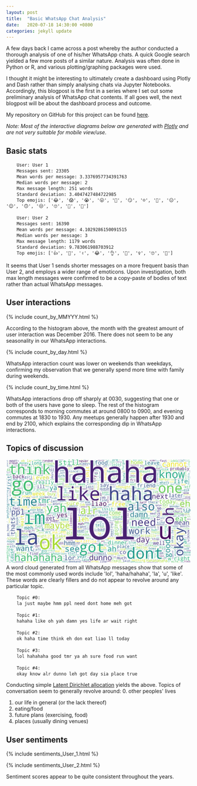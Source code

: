 ```yaml
---
layout: post
title:  "Basic WhatsApp Chat Analysis"
date:   2020-07-18 14:30:00 +0800
categories: jekyll update
---
```


A few days back I came across a post whereby the author conducted a thorough analysis of one of his/her WhatsApp chats. A quick Google search yielded a few more posts of a similar nature. Analysis was often done in Python or R, and various plotting/graphing packages were used. 

I thought it might be interesting to ultimately create a dashboard using Plotly and Dash rather than simply analysing chats via Jupyter Notebooks. Accordingly, this blogpost is the first in a series where I set out some preliminary analysis of WhatsApp chat contents. If all goes well, the next blogpost will be about the dashboard process and outcome.

My repository on GitHub for this project can be found [here](https://github.com/zyf0717/whatsapp-chats-analysis).

_Note: Most of the interactive diagrams below are generated with [Plotly](https://plotly.com/) and are not very suitable for mobile view/use._

## Basic stats
```
    User: User 1
    Messages sent: 23305
    Mean words per message: 3.3376957734391763
    Median words per message: 2
    Max message length: 251 words
    Standard deviation: 3.4047427484722985
    Top emojis: ['😂', '😱', '😭', '😛', '🐷', '😏', '☺', '🌚', '😑', '😊', '🙃', '😒', '🙄', '😬', '🤔']
    
    User: User 2
    Messages sent: 16390
    Mean words per message: 4.1029286150091515
    Median words per message: 3
    Max message length: 1179 words
    Standard deviation: 9.783061988703912
    Top emojis: ['👍', '🏻', '✌', '😂', '👌', '💪', '♀', '🙄', '🤷']
```
It seems that User 1 sends shorter messages on a more frequent basis than User 2, and employs a wider range of emoticons. Upon investigation, both max length messages were confirmed to be a copy-paste of bodies of text rather than actual WhatsApp messages.

## User interactions
{% include count_by_MMYYY.html %}

According to the histogram above, the month with the greatest amount of user interaction was December 2016. There does not seem to be any seasonality in our WhatsApp interactions.

{% include count_by_day.html %}

WhatsApp interaction count was lower on weekends than weekdays, confirming my observation that we generally spend more time with family during weekends.

{% include count_by_time.html %}

WhatsApp interactions drop off sharply at 0030, suggesting that one or both of the users have gone to sleep. The rest of the histogram corresponds to morning commutes at around 0800 to 0900, and evening commutes at 1830 to 1930. Any meetups generally happen after 1930 and end by 2100, which explains the corresponding dip in WhatsApp interactions.

## Topics of discussion
![WhatsApp wordcloud](https://github.com/zyf0717/zyf0717.github.io/blob/master/assets/images/whatsapp-wordcloud.png)
A word cloud generated from all WhatsApp messages show that some of the most commonly used words include 'lol', 'haha/hahaha', 'la', 'u', 'like'. These words are clearly fillers and do not appear to revolve around any particular topic.

```
    Topic #0:
    la just maybe hmm ppl need dont home meh got
    
    Topic #1:
    hahaha like oh yah damn yes life ar wait right
    
    Topic #2:
    ok haha time think eh don eat liao ll today
    
    Topic #3:
    lol hahahaha good tmr ya ah sure food run want
    
    Topic #4:
    okay know alr dunno leh got day sia place true
```
Conducting simple [Latent Dirichlet allocation](https://en.wikipedia.org/wiki/Latent_Dirichlet_allocation) yields the above. Topics of conversation seem to generally revolve around:
0. other peoples' lives
1. our life in general (or the lack thereof)
2. eating/food
3. future plans (exercising, food)
4. places (usually dining venues)

## User sentiments
{% include sentiments_User_1.html %}

{% include sentiments_User_2.html %}

Sentiment scores appear to be quite consistent throughout the years.
